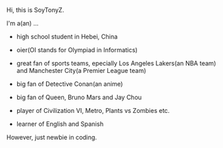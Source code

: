 Hi, this is SoyTonyZ.

I'm a(an) ...

- high school student in Hebei, China

- oier(OI stands for Olympiad in Informatics)

- great fan of sports teams, epecially Los Angeles Lakers(an NBA team) and Manchester City(a Premier League team)

- big fan of Detective Conan(an anime)

- big fan of Queen, Bruno Mars and Jay Chou

- player of Civilization VI, Metro, Plants vs Zombies etc.

- learner of English and Spanish

However, just newbie in coding.
